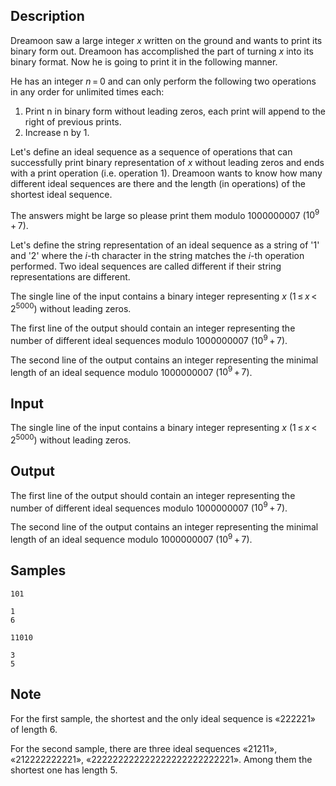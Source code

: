 ## Description

<div><p>Dreamoon saw a large integer <span class="tex-span"><i>x</i></span> written on the ground and wants to print its binary form out. Dreamoon has accomplished the part of turning <span class="tex-span"><i>x</i></span> into its binary format. Now he is going to print it in the following manner.</p><p>He has an integer <span class="tex-span"><i>n</i> = 0</span> and can only perform the following two operations in any order for unlimited times each:</p><ol> <li> Print n in binary form without leading zeros, each print will append to the right of previous prints. </li><li> Increase n by 1. </li></ol><p>Let's define an <span class="tex-font-style-it">ideal sequence</span> as a sequence of operations that can successfully print binary representation of <span class="tex-span"><i>x</i></span> without leading zeros and ends with a print operation (i.e. operation 1). Dreamoon wants to know how many different ideal sequences are there and the length (in operations) of the shortest ideal sequence.</p><p>The answers might be large so please print them modulo 1000000007 (<span class="tex-span">10<sup class="upper-index">9</sup> + 7</span>).</p><p>Let's define the string representation of an ideal sequence as a string of <span class="tex-font-style-tt">'1'</span> and <span class="tex-font-style-tt">'2'</span> where the <span class="tex-span"><i>i</i></span>-th character in the string matches the <span class="tex-span"><i>i</i></span>-th operation performed. Two ideal sequences are called different if their string representations are different.</p></div><div class="input-specification"><p>The single line of the input contains a binary integer representing <span class="tex-span"><i>x</i></span> (<span class="tex-span">1 ≤ <i>x</i> &lt; 2<sup class="upper-index">5000</sup></span>) without leading zeros.</p></div><div class="output-specification"><p>The first line of the output should contain an integer representing the number of different ideal sequences modulo 1000000007 (<span class="tex-span">10<sup class="upper-index">9</sup> + 7</span>).</p><p>The second line of the output contains an integer representing the minimal length of an ideal sequence modulo 1000000007 (<span class="tex-span">10<sup class="upper-index">9</sup> + 7</span>).</p></div>


## Input

<p>The single line of the input contains a binary integer representing <span class="tex-span"><i>x</i></span> (<span class="tex-span">1 ≤ <i>x</i> &lt; 2<sup class="upper-index">5000</sup></span>) without leading zeros.</p>


## Output

<p>The first line of the output should contain an integer representing the number of different ideal sequences modulo 1000000007 (<span class="tex-span">10<sup class="upper-index">9</sup> + 7</span>).</p><p>The second line of the output contains an integer representing the minimal length of an ideal sequence modulo 1000000007 (<span class="tex-span">10<sup class="upper-index">9</sup> + 7</span>).</p>


## Samples

```input1
101

```

```output1
1
6

```






```input2
11010

```

```output2
3
5

```




## Note

<p>For the first sample, the shortest and the only ideal sequence is «<span class="tex-font-style-tt">222221</span>» of length <span class="tex-span">6</span>.</p><p>For the second sample, there are three ideal sequences «<span class="tex-font-style-tt">21211</span>», «<span class="tex-font-style-tt">212222222221</span>», «<span class="tex-font-style-tt">222222222222222222222222221</span>». Among them the shortest one has length <span class="tex-span">5</span>.</p>

